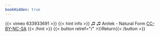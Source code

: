 ```yaml
---
bookHidden: true
---
```


{{< vimeo 633933691 >}}
{{< hint info >}}
♫ ♫ Anitek - Natural Form [CC-BY-NC-SA](https://freemusicarchive.org/music/Anitek/ExtraLocal/03_Natural_Form)
{{< /hint >}}
{{< button relref="/" >}}Return{{< /button >}}
